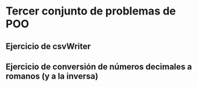 # Tercer conjunto de problemas de POO

## Ejercicio de csvWriter

## Ejercicio de conversión de números decimales a romanos (y a la inversa)